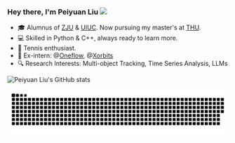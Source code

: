<!--### Hi there 👋-->

<!--
**Hank0626/Hank0626** is a ✨ _special_ ✨ repository because its `README.md` (this file) appears on your GitHub profile.

Here are some ideas to get you started:

- 🔭 I’m currently working on ...
- 🌱 I’m currently learning ...
- 👯 I’m looking to collaborate on ...
- 🤔 I’m looking for help with ...
- 💬 Ask me about ...
- 📫 How to reach me: ...
- 😄 Pronouns: ...
- ⚡ Fun fact: ...
-->

### Hey there, I'm Peiyuan Liu <a href="https://www.gautamkrishnar.com/"><img src="https://media.giphy.com/media/hvRJCLFzcasrR4ia7z/giphy.gif" width="25px"></a>
- 🎓 Alumnus of [ZJU](https://www.zju.edu.cn) & [UIUC](https://illinois.edu/). Now pursuing my master's at [THU](https://www.tsinghua.edu.cn).
- 💻 Skilled in Python & C++, always ready to learn more.
- 🎾 Tennis enthusiast.
- 💼 Ex-intern: @[Oneflow](https://github.com/Oneflow-Inc/oneflow), @[Xorbits](https://github.com/xorbitsai/xorbits)
- 🔍 Research Interests: Multi-object Tracking, Time Series Analysis, LLMs
<!-- - 🚀 Current intern at [OneFlow](https://github.com/Oneflow-Inc), embracing the future of AI. -->


![Peiyuan Liu's GitHub stats](https://github-readme-stats.vercel.app/api?username=HANK0626&show_icons=true&theme=tokyonight&count_private=true)

<!-- ![](https://komarev.com/ghpvc/?username=Hank0626&style=plastic&color=blue) -->

![](https://github.com/Hank0626/Hank0626/blob/main/assets/github-contribution-grid-snake-dark.svg)
